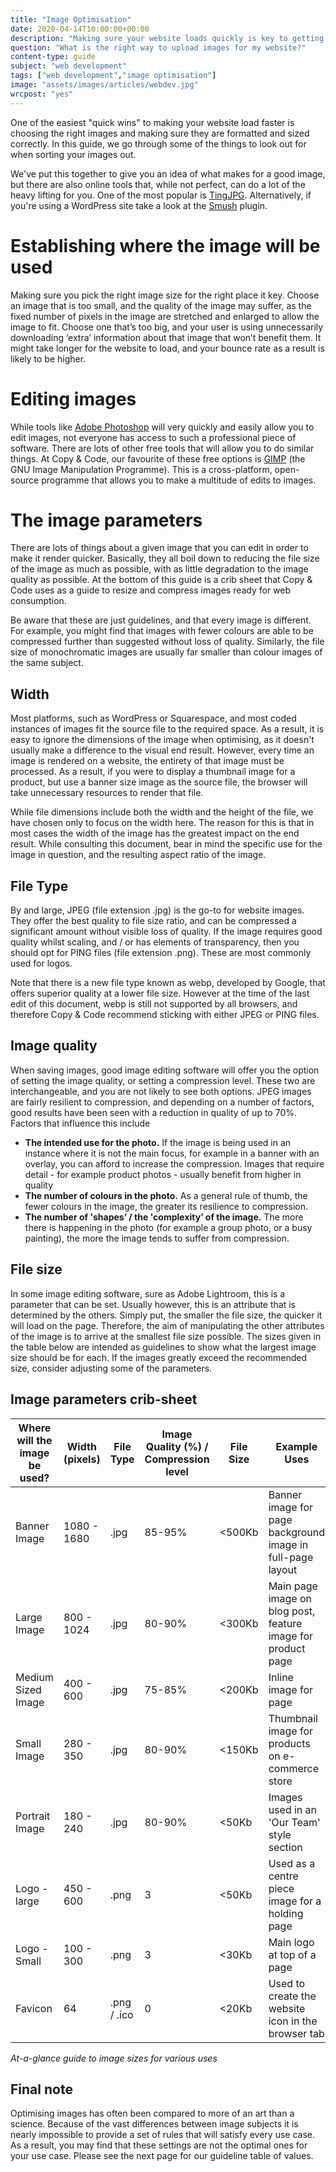 ```yaml
---
title: "Image Optimisation"
date: 2020-04-14T10:00:00+00:00
description: "Making sure your website loads quickly is key to getting and keeping visitors. A big part of that is how your images load. Here I look at how to speed that up."
question: "What is the right way to upload images for my website?"
content-type: guide
subject: "web development"
tags: ["web development","image optimisation"]
image: "assets/images/articles/webdev.jpg"
wrcpost: "yes"
---
```


One of the easiest "quick wins" to making your website load faster is choosing the right images and making sure they are formatted and sized correctly. In this guide, we go through some of the things to look out for when sorting your images out.

We've put this together to give you an idea of what makes for a good image, but there are also online tools that, while not perfect, can do a lot of the heavy lifting for you. One of the most popular is [TingJPG](https://tinyjpg.com/). Alternatively, if you're using a WordPress site take a look at the [Smush](https://wordpress.org/plugins/wp-smushit/) plugin.

# Establishing where the image will be used
Making sure you pick the right image size for the right place it key. Choose an image that is too small, and the quality of the image may suffer, as the fixed number of pixels in the image are stretched and enlarged to allow the image to fit. Choose one that’s too big, and your user is using unnecessarily downloading ‘extra’ information about that image that won’t benefit them. It might take longer for the website to load, and your bounce rate as a result is likely to be higher.

# Editing images
While tools like [Adobe Photoshop](https://www.adobe.com/uk/products/photoshop.html) will very quickly and easily allow you to edit images, not everyone has access to such a professional piece of software. There are lots of other free tools that will allow you to do similar things. At Copy & Code, our favourite of these free options is [GIMP](https://www.gimp.org/) (the GNU Image Manipulation Programme). This is a cross-platform, open-source programme that allows you to make a multitude of edits to images.

# The image parameters
There are lots of things about a given image that you can edit in order to make it render quicker. Basically, they all boil down to reducing the file size of the image as much as possible, with as little degradation to the image quality as possible. At the bottom of this guide is a crib sheet that Copy & Code uses as a guide to resize and compress images ready for web consumption.

Be aware that these are just guidelines, and that every image is different. For example, you might find that images with fewer colours are able to be compressed further than suggested without loss of quality. Similarly, the file size of monochromatic images are usually far smaller than colour images of the same subject.

## Width
Most platforms, such as WordPress or Squarespace, and most coded instances of images fit the source file to the required space. As a result, it is easy to ignore the dimensions of the image when optimising, as it doesn't usually make a difference to the visual end result. However, every time an image is rendered on a website, the entirety of that image must be processed. As a result, if you were to display a thumbnail image for a product, but use a banner size image as the source file, the browser will take unnecessary resources to render that file.

While file dimensions include both the width and the height of the file, we have chosen only to focus on the width here. The reason for this is that in most cases the width of the image has the greatest impact on the end result. While consulting this document, bear in mind the specific use for the image in question, and the resulting aspect ratio of the image.

## File Type
By and large, JPEG (file extension .jpg) is the go-to for website images. They offer the best quality to file size ratio, and can be compressed a significant amount without visible loss of quality. If the image requires good quality whilst scaling, and / or has elements of transparency, then you should opt for PING files (file extension .png). These are most commonly used for logos.

Note that there is a new file type known as webp, developed by Google, that offers superior quality at a lower file size. However at the time of the last edit of this document, webp is still not supported by all browsers, and therefore Copy & Code recommend sticking with either JPEG or PING files.

## Image quality
When saving images, good image editing software will offer you the option of setting the image quality, or setting a compression level. These two are interchangeable, and you are not likely to see both options. JPEG images are fairly resilient to compression, and depending on a number of factors, good results have been seen with a reduction in quality of up to 70%. Factors that influence this include

* **The intended use for the photo.** If the image is being used in an instance where it is not the main focus, for example in a banner with an overlay, you can afford to increase the compression. Images that require detail - for example product photos - usually benefit from higher in quality
* **The number of colours in the photo.** As a general rule of thumb, the fewer colours in the image, the greater its resilience to compression.
* **The number of 'shapes’ / the 'complexity’ of the image.** The more there is happening in the photo (for example a group photo, or a busy painting), the more the image tends to suffer from compression.

## File size
In some image editing software, sure as Adobe Lightroom, this is a parameter that can be set. Usually however, this is an attribute that is determined by the others. Simply put, the smaller the file size, the quicker it will load on the page. Therefore, the aim of manipulating the other attributes of the image is to arrive at the smallest file size possible. The sizes given in the table below are intended as guidelines to show what the largest image size should be for each. If the images greatly exceed the recommended size, consider adjusting some of the parameters.

## Image parameters crib-sheet

| Where will the image be used? | Width (pixels) | File Type   | Image Quality (%) / Compression level | File Size | Example Uses   |
|------|-----|----|----|------|-------------|
| Banner Image | 1080 - 1680 | .jpg | 85-95% | <500Kb | Banner image for page background image in full-page layout |
| Large Image | 800 - 1024 | .jpg | 80-90% | <300Kb | Main page image on blog post, feature image for product page |
| Medium Sized Image | 400 - 600 | .jpg | 75-85% | <200Kb | Inline image for page |
| Small Image | 280 - 350 | .jpg | 80-90% | <150Kb | Thumbnail image for products on e-commerce store |
| Portrait Image | 180 - 240 | .jpg | 80-90% | <50Kb | Images used in an 'Our Team' style section |
| Logo - large | 450 - 600 | .png | 3 | <50Kb | Used as a centre piece image for a holding page |
| Logo - Small | 100 - 300 | .png | 3 | <30Kb | Main logo at top of a page |
| Favicon | 64 | .png / .ico | 0 | <20Kb | Used to create the website icon in the browser tab |

*At-a-glance guide to image sizes for various uses*

## Final note
Optimising images has often been compared to more of an art than a science. Because of the vast differences between image subjects it is nearly impossible to provide a set of rules that will satisfy every use case. As a result, you may find that these settings are not the optimal ones for your use case. Please see the next page for our guideline table of values.